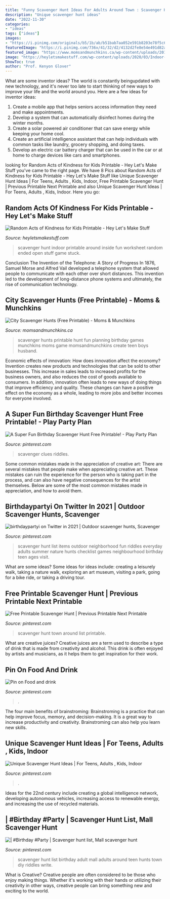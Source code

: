 ```yaml
---
title: "Funny Scavenger Hunt Ideas For Adults Around Town : Scavenger Hunt List Items Outdoor Neighborhood Fun Riddles Everyday Adults Summer Nature Hunts Checklist Games Neighbourhood Birthday Teen Ages Visit"
description: "Unique scavenger hunt ideas"
date: "2022-11-30"
categories:
- "ideas"
tags: ["ideas"]
images:
- "https://i.pinimg.com/originals/b5/1b/ab/b51bab7aa052e591b8203e78f5c64052.jpg"
featuredImage: "https://i.pinimg.com/736x/41/32/d2/4132d2fe8e54e491d82a603fdcac4bd9.jpg"
featured_image: "https://www.momsandmunchkins.ca/wp-content/uploads/2013/07/city-scavenger-hunts.png"
image: "https://heyletsmakestuff.com/wp-content/uploads/2020/03/Indoor-Scavenger-Hunt-FEATURE-750-x-1125.jpg"
ShowToc: true
author: "Prof. Kenyon Glover"
---
```



What are some inventor ideas?
The world is constantly beingupdated with new technology, and it's never too late to start thinking of new ways to improve your life and the world around you. Here are a few ideas for inventor ideas: 
1. Create a mobile app that helps seniors access information they need and make appointments. 
2. Develop a system that can automatically disinfect homes during the winter months. 
3. Create a solar powered air conditioner that can save energy while keeping your home cool. 
4. Create an artificial intelligence assistant that can help individuals with common tasks like laundry, grocery shopping, and doing taxes. 
5. Develop an electric car battery charger that can be used in the car or at home to charge devices like cars and smartphones.

	

		
looking for Random Acts of Kindness for Kids Printable - Hey Let&#039;s Make Stuff you've came to the right page. We have 8 Pics about Random Acts of Kindness for Kids Printable - Hey Let&#039;s Make Stuff like Unique Scavenger Hunt Ideas | For Teens, Adults , Kids, Indoor, Free Printable Scavenger Hunt | Previous Printable Next Printable and also Unique Scavenger Hunt Ideas | For Teens, Adults , Kids, Indoor. Here you go:
		
    
## Random Acts Of Kindness For Kids Printable - Hey Let&#039;s Make Stuff

<img loading=lazy src="https://heyletsmakestuff.com/wp-content/uploads/2020/03/Indoor-Scavenger-Hunt-FEATURE-750-x-1125.jpg" onerror="this.onerror=null;this.src='https://tse3.mm.bing.net/th?id=OIP.8J4hjYeB7oy7QxUVLykImAHaLH&amp;pid=15.1';" alt="Random Acts of Kindness for Kids Printable - Hey Let&#039;s Make Stuff">

_Source: heyletsmakestuff.com_

>scavenger hunt indoor printable around inside fun worksheet random ended open stuff game stuck. 

	

Conclusion
The Invention of the Telephone: A Story of Progress
In 1876, Samuel Morse and Alfred Vail developed a telephone system that allowed people to communicate with each other over short distances. This invention led to the development of long-distance phone systems and ultimately, the rise of communication technology.

    
## City Scavenger Hunts (Free Printable) - Moms &amp; Munchkins

<img loading=lazy src="https://www.momsandmunchkins.ca/wp-content/uploads/2013/07/city-scavenger-hunts.png" onerror="this.onerror=null;this.src='https://tse3.mm.bing.net/th?id=OIP.D7MNwaahiTti3VB8KOCOawHaH2&amp;pid=15.1';" alt="City Scavenger Hunts (Free Printable) - Moms &amp; Munchkins">

_Source: momsandmunchkins.ca_

>scavenger hunts printable hunt fun planning birthday games munchkins moms game momsandmunchkins create teen boys husband. 

	

Economic effects of innovation: How does innovation affect the economy?
Invention creates new products and technologies that can be sold to other businesses. This increase in sales leads to increased profits for the business owners, and also reduces the cost of goods available to consumers. In addition, innovation often leads to new ways of doing things that improve efficiency and quality. These changes can have a positive effect on the economy as a whole, leading to more jobs and better incomes for everyone involved.

    
## A Super Fun Birthday Scavenger Hunt Free Printable! - Play Party Plan

<img loading=lazy src="https://i.pinimg.com/originals/25/98/13/2598135fba20c7e67fb87b630c2711a1.jpg" onerror="this.onerror=null;this.src='https://tse1.mm.bing.net/th?id=OIP.qZfij1lgqTHv71NVaICxtgHaLH&amp;pid=15.1';" alt="A Super Fun Birthday Scavenger Hunt Free Printable! - Play Party Plan">

_Source: pinterest.com_

>scavenger clues riddles. 

	

Some common mistakes made in the appreciation of creative art:
There are several mistakes that people make when appreciating creative art. These mistakes can ruin the experience for the person who is taking part in the process, and can also have negative consequences for the artist themselves. Below are some of the most common mistakes made in appreciation, and how to avoid them.

    
## Birthdaypartyi On Twitter In 2021 | Outdoor Scavenger Hunts, Scavenger

<img loading=lazy src="https://i.pinimg.com/736x/83/26/e9/8326e9425b8f761509b9dc07d90eae67.jpg" onerror="this.onerror=null;this.src='https://tse2.mm.bing.net/th?id=OIP.qOgIAAN0hFDGEmyVyNHHggHaK6&amp;pid=15.1';" alt="birthdaypartyi on Twitter in 2021 | Outdoor scavenger hunts, Scavenger">

_Source: pinterest.com_

>scavenger hunt list items outdoor neighborhood fun riddles everyday adults summer nature hunts checklist games neighbourhood birthday teen ages visit. 

	

What are some ideas?
Some ideas for ideas include: creating a leisurely walk, taking a nature walk, exploring an art museum, visiting a park, going for a bike ride, or taking a driving tour.

    
## Free Printable Scavenger Hunt | Previous Printable Next Printable

<img loading=lazy src="https://s-media-cache-ak0.pinimg.com/736x/63/72/f9/6372f9bae4dd13793b6da2f06b7bf216--scavenger-hunt-list-around-town-scavenger-hunt.jpg" onerror="this.onerror=null;this.src='https://tse1.mm.bing.net/th?id=OIP.mHKNIbkGXe691jRqFmWY0gHaJk&amp;pid=15.1';" alt="Free Printable Scavenger Hunt | Previous Printable Next Printable">

_Source: pinterest.com_

>scavenger hunt town around list printable. 

	

What are creative juices?
Creative juices are a term used to describe a type of drink that is made from creativity and alcohol. This drink is often enjoyed by artists and musicians, as it helps them to get inspiration for their work.

    
## Pin On Food And Drink

<img loading=lazy src="https://i.pinimg.com/736x/41/32/d2/4132d2fe8e54e491d82a603fdcac4bd9.jpg" onerror="this.onerror=null;this.src='https://tse2.mm.bing.net/th?id=OIP.FIB6J-AFc1kLKXTOaDhy8gHaHu&amp;pid=15.1';" alt="Pin on Food and drink">

_Source: pinterest.com_

>. 

	

The four main benefits of brainstroming:
Brainstroming is a practice that can help improve focus, memory, and decision-making. It is a great way to increase productivity and creativity. Brainstroming can also help you learn new skills.

    
## Unique Scavenger Hunt Ideas | For Teens, Adults , Kids, Indoor

<img loading=lazy src="https://i.pinimg.com/originals/b5/1b/ab/b51bab7aa052e591b8203e78f5c64052.jpg" onerror="this.onerror=null;this.src='https://tse4.mm.bing.net/th?id=OIP.0zphmie5vm4G2xXPvcDmdwHaJ4&amp;pid=15.1';" alt="Unique Scavenger Hunt Ideas | For Teens, Adults , Kids, Indoor">

_Source: pinterest.com_

>. 

	

Ideas for the 22nd century include creating a global intelligence network, developing autonomous vehicles, increasing access to renewable energy, and increasing the use of recycled materials.

    
## | #Birthday #Party | Scavenger Hunt List, Mall Scavenger Hunt

<img loading=lazy src="https://i.pinimg.com/originals/9e/bb/5c/9ebb5c1db94ac091948789e414695735.jpg" onerror="this.onerror=null;this.src='https://tse2.mm.bing.net/th?id=OIP.gfLRiexXddnV54s_U9D16gHaFu&amp;pid=15.1';" alt="| #Birthday #Party | Scavenger hunt list, Mall scavenger hunt">

_Source: pinterest.com_

>scavenger hunt list birthday adult mall adults around teen hunts town diy riddles write. 

	

What is Creative?
Creative people are often considered to be those who enjoy making things. Whether it's working with their hands or utilizing their creativity in other ways, creative people can bring something new and exciting to the world.

